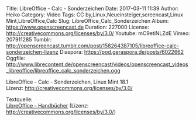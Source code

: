 Title: LibreOffice - Calc - Sonderzeichen
Date: 2017-03-11 11:39
Author: Heiko
Category: Video
Tags: CC by,Linux,Neueinsteiger,screencast,Linux Mint,LibreOffice,Calc
Slug: LibreOffice_Calc_Sonderzeichen
Album: https://www.openscreencast.de
Duration: 227000
License: http://creativecommons.org/licenses/by/3.0/
Youtube: mC9etiNLZdE
Vimeo: 207911285
Tumblr: http://openscreencast.tumblr.com/post/158264387105/libreoffice-calc-sonderzeichen-lizenz
Diaspora: https://pod.geraspora.de/posts/6022662
Oggfile: http://www.librecontent.de/openscreencast/videos/openscreencast_videos_libreoffice/libreoffice_calc_sonderzeichen.ogg

LibreOffice - Calc - Sonderzeichen, Linux Mint 18.1  
Lizenz: <http://creativecommons.org/licenses/by/3.0/>  
  
Textquelle:  
[LibreOffice - Handbücher](https://de.libreoffice.org/get-help/documentation/)
(Lizenz: <http://creativecommons.org/licenses/by/3.0/>)

